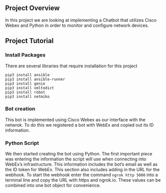## Project Overview
In this project we are looking at implementing a Chatbot that utilizes Cisco Webex and Python in order to monitor and configure network devices. 

## Project Tutorial

### Install Packages
There are several libraries that require installation for this project
``` 
pip3 install ansible
pip3 install ansible-runner
pip3 install genie
pip3 install xmltodict
pip3 install robot
pip3 install netmiko
```

### Bot creation
This bot is implemented using Cisco Webex as our interface with the netwrok. To do this we registered a bot with WebEx and copied out its ID information. 

### Python Script
We then started creating the bot using Python. The first important piece was entering the information the script will use when connecting into WebEx’s infrastructure. This information includes the bot’s email as well as the ID token for WebEx. This section also includes adding in the URL for the webhook. To start the webhook enter the command ```ngrok http 5000``` into a terminal line and copy the URL with https and ngrok.io. These values can be combined into one bot object for convenience.
